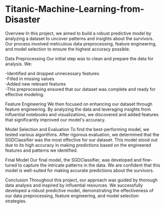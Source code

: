 # Titanic-Machine-Learning-from-Disaster
Overview
In this project, we aimed to build a robust predictive model by analyzing a dataset to uncover patterns and insights about the survivors. Our process involved meticulous data preprocessing, feature engineering, and model selection to ensure the highest accuracy possible.

Data Preprocessing
Our initial step was to clean and prepare the data for analysis. We:

-Identified and dropped unnecessary features<br>
-Filled in missing values<br>
-Added new relevant features<br>
-This preprocessing ensured that our dataset was complete and ready for effective modeling.

Feature Engineering
We then focused on enhancing our dataset through feature engineering. By analyzing the data and leveraging insights from influential notebooks and visualizations, we discovered and added features that significantly improved our model's accuracy.

Model Selection and Evaluation
To find the best-performing model, we tested various algorithms. After rigorous evaluation, we determined that the SGDClassifier was the most effective for our dataset. This model stood out due to its high accuracy in making predictions based on the engineered features and patterns we identified.

Final Model
Our final model, the SGDClassifier, was developed and fine-tuned to capture the intricate patterns in the data. We are confident that this model is well-suited for making accurate predictions about the survivors.

Conclusion
Throughout this project, our approach was guided by thorough data analysis and inspired by influential resources. We successfully developed a robust predictive model, demonstrating the effectiveness of our data preprocessing, feature engineering, and model selection strategies.

